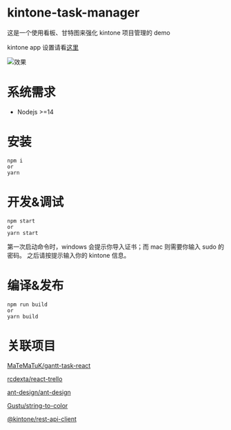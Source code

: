 # kintone-task-manager

这是一个使用看板、甘特图来强化 kintone 项目管理的 demo

kintone app 设置请看[这里](https://cybozudev.kf5.com/hc/kb/article/1439881/)

![效果](https://raw.githubusercontent.com/cyaoc/kintone-project-manager/master/screenshot/screenshot.gif)

# 系统需求

- Nodejs >=14

# 安装

```console
npm i
or
yarn
```

# 开发&调试

```console
npm start
or
yarn start
```

第一次启动命令时，windows 会提示你导入证书；而 mac 则需要你输入 sudo 的密码。
之后请按提示输入你的 kintone 信息。

# 编译&发布

```console
npm run build
or
yarn build
```

# 关联项目

[MaTeMaTuK/gantt-task-react](https://github.com/MaTeMaTuK/gantt-task-react)

[rcdexta/react-trello](https://github.com/rcdexta/react-trello)

[ant-design/ant-design](https://github.com/ant-design/ant-design)

[Gustu/string-to-color](https://github.com/Gustu/string-to-color)

[@kintone/rest-api-client](https://github.com/kintone/js-sdk/tree/master/packages/rest-api-client)
